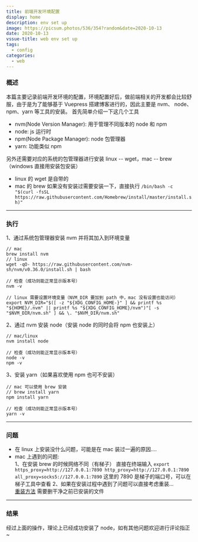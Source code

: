 ```yaml
---
title: 前端开发环境配置
display: home
description: env set up
image: https://picsum.photos/536/354?random&date=2020-10-13
date: 2020-10-13
vssue-title: web env set up
tags:
  - config
categories:
  - web
---
```


### 概述
本篇主要记录前端开发环境的配置，环境配置好后，做前端相关的开发都会比较舒服，由于是为了能够基于 Vuepress 搭建博客进行的，因此主要是 nvm、 node、npm、yarn 等工具的安装。
首先简单介绍一下这几个工具
- nvm(Node Version Manager): 用于管理不同版本的 node 和 npm
- node: js 运行时
- npm(Node Package Manager): node 包管理器
- yarn: 功能类似 npm

另外还需要对应的系统的包管理器进行安装 linux -- wget，mac -- brew（windows 直接用安装包安装）

- linux 的 wget 是自带的
- mac 的 brew 如果没有安装过需要安装一下，直接执行 `/bin/bash -c "$(curl -fsSL https://raw.githubusercontent.com/Homebrew/install/master/install.sh)"`

---

### 执行
1、通过系统包管理器安装 nvm 并将其加入到环境变量
```
// mac 
brew install nvm
// linux
wget -qO- https://raw.githubusercontent.com/nvm-sh/nvm/v0.36.0/install.sh | bash

// 检查（成功则能正常显示版本号）
nvm -v 

// linux 需要设置环境变量（NVM_DIR 要加到 path 中，mac 没有设置也能访问）
export NVM_DIR="$([ -z "${XDG_CONFIG_HOME-}" ] && printf %s "${HOME}/.nvm" || printf %s "${XDG_CONFIG_HOME}/nvm")"[ -s "$NVM_DIR/nvm.sh" ] && \. "$NVM_DIR/nvm.sh"
```
2、通过 nvm 安装 node（安装 node 的同时会将 npm 也安装上）
```
// mac/linux
nvm install node

// 检查（成功则能正常显示版本号）
node -v
npm -v
```
3、安装 yarn（如果喜欢使用 npm 也可不安装）
```
// mac 可以使用 brew 安装
// brew install yarn
npm install yarn

// 检查（成功则能正常显示版本号）
yarn -v
```

---

### 问题
- 在 linux 上安装没什么问题，可能是在 mac 装过一遍的原因....
- mac 上遇到的问题:<br/>
1、在安装 brew 的时候网络不同（有梯子）
直接在终端输入 `export https_proxy=http://127.0.0.1:7890 http_proxy=http://127.0.0.1:7890 all_proxy=socks5://127.0.0.1:7890` 这里的 7890 是梯子的端口号，可以在梯子工具中查看
2、如果在安装过程中遇到了问题可以直接考虑重装...<br/>
[重装方法]("https://yamdestiny.xyz/2019/04/24/how-to-reinstall-node-js-on-mac/") 需要删干净之前已安装的文件

---

### 结果
经过上面的操作，理论上已经成功安装了 node，如有其他问题欢迎进行评论指正~